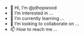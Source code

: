 - 👋 Hi, I’m @jdhopwood
- 👀 I’m interested in ...
- 🌱 I’m currently learning ...
- 💞️ I’m looking to collaborate on ...
- 📫 How to reach me ...

<!---
jdhopwood/jdhopwood is a ✨ special ✨ repository because its `README.md` (this file) appears on your GitHub profile.
You can click the Preview link to take a look at your changes.
--->
